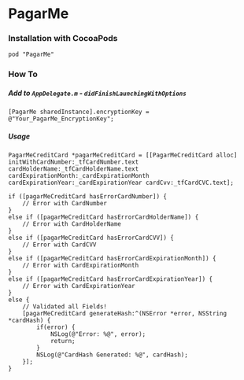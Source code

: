 # PagarMe

### Installation with CocoaPods
    pod "PagarMe"

### How To

##### Add to `AppDelegate.m` - `didFinishLaunchingWithOptions`
    [PagarMe sharedInstance].encryptionKey = @"Your_PagarMe_EncryptionKey";
    
##### Usage

    PagarMeCreditCard *pagarMeCreditCard = [[PagarMeCreditCard alloc] initWithCardNumber:_tfCardNumber.text cardHolderName:_tfCardHolderName.text cardExpirationMonth:_cardExpirationMonth cardExpirationYear:_cardExpirationYear cardCvv:_tfCardCVC.text];

    if ([pagarMeCreditCard hasErrorCardNumber]) {
        // Error with CardNumber
    }
    else if ([pagarMeCreditCard hasErrorCardHolderName]) {
        // Error with CardHolderName
    }
    else if ([pagarMeCreditCard hasErrorCardCVV]) {
        // Error with CardCVV
    }
    else if ([pagarMeCreditCard hasErrorCardExpirationMonth]) {
        // Error with CardExpirationMonth
    }
    else if ([pagarMeCreditCard hasErrorCardExpirationYear]) {
        // Error with CardExpirationYear
    }
    else {
        // Validated all Fields!
        [pagarMeCreditCard generateHash:^(NSError *error, NSString *cardHash) {
            if(error) {
                NSLog(@"Error: %@", error);
                return;
            }
            NSLog(@"CardHash Generated: %@", cardHash);
        }];
    }
